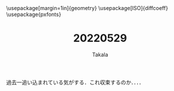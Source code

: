﻿---
title: 20220529
yesterday: 20220528
tomorrow: 20220530
days: 884
author: Takala
header-includes:
  - \usepackage[margin=1in]{geometry}
  - \usepackage[ISO]{diffcoeff}
  - \usepackage{pxfonts}
---


過去一追い込まれている気がする．これ収束するのか．．．．

